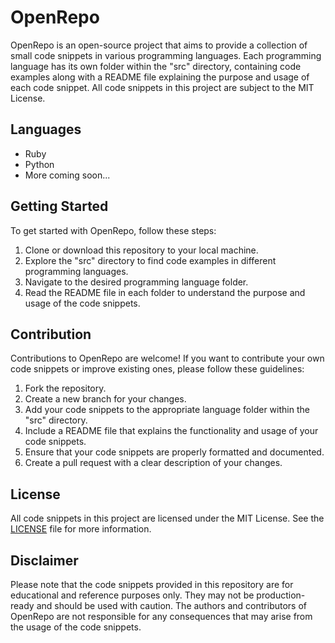 # OpenRepo

OpenRepo is an open-source project that aims to provide a collection of small code snippets in various programming languages. Each programming language has its own folder within the "src" directory, containing code examples along with a README file explaining the purpose and usage of each code snippet. All code snippets in this project are subject to the MIT License.

## Languages

- Ruby
- Python
- More coming soon...

## Getting Started

To get started with OpenRepo, follow these steps:

1. Clone or download this repository to your local machine.
2. Explore the "src" directory to find code examples in different programming languages.
3. Navigate to the desired programming language folder.
4. Read the README file in each folder to understand the purpose and usage of the code snippets.

## Contribution

Contributions to OpenRepo are welcome! If you want to contribute your own code snippets or improve existing ones, please follow these guidelines:

1. Fork the repository.
2. Create a new branch for your changes.
3. Add your code snippets to the appropriate language folder within the "src" directory.
4. Include a README file that explains the functionality and usage of your code snippets.
5. Ensure that your code snippets are properly formatted and documented.
6. Create a pull request with a clear description of your changes.

## License

All code snippets in this project are licensed under the MIT License. See the [LICENSE](LICENSE) file for more information.

## Disclaimer

Please note that the code snippets provided in this repository are for educational and reference purposes only. They may not be production-ready and should be used with caution. The authors and contributors of OpenRepo are not responsible for any consequences that may arise from the usage of the code snippets.
